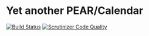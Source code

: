 # Yet another PEAR/Calendar

[![Build Status](https://travis-ci.com/FriendsOfPear/Calendar.svg?branch=master)](https://travis-ci.com/FriendsOfPear/Calendar)
[![Scrutinizer Code Quality](https://scrutinizer-ci.com/g/FriendsOfPear/Calendar/badges/quality-score.png?b=master)](https://scrutinizer-ci.com/g/FriendsOfPear/Calendar/?branch=master)
